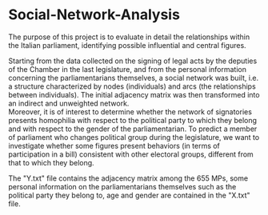 # Social-Network-Analysis
The purpose of this project is to evaluate in detail the relationships within the Italian parliament, identifying possible influential and central figures.

Starting from the data collected on the signing of legal acts by the deputies of the Chamber in the last legislature, and from the personal information concerning the parliamentarians themselves, a social network was built, i.e. a structure characterized by nodes (individuals) and arcs (the relationships between individuals).
The initial adjacency matrix was then transformed into an indirect and unweighted network.  
Moreover, it is of interest to determine whether the network of signatories presents homophilia with respect to the political party to which they belong and with respect to the gender of the parliamentarian. To predict a member of parliament who changes political group during the legislature, we want to investigate whether some figures present behaviors (in terms of participation in a bill) consistent with other electoral groups, different from that to which they belong.

The "Y.txt" file contains the adjacency matrix among the 655 MPs, some personal information on the parliamentarians themselves such as the political party they belong to, age and gender are contained in the "X.txt" file.
